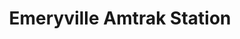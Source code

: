 ---
title: "Emeryville Amtrak Station"
url: /emeryville/emeryville-amtrak-station/
shop: Tickets
---